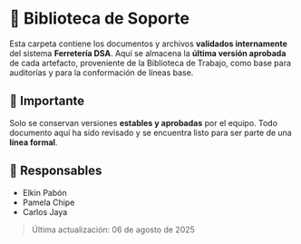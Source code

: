 # 📂 Biblioteca de Soporte

Esta carpeta contiene los documentos y archivos **validados internamente** del sistema **Ferretería DSA**. Aquí se almacena la **última versión aprobada** de cada artefacto, proveniente de la Biblioteca de Trabajo, como base para auditorías y para la conformación de líneas base.

## 📌 Importante
Solo se conservan versiones **estables y aprobadas** por el equipo. Todo documento aquí ha sido revisado y se encuentra listo para ser parte de una **línea formal**.

## 👥 Responsables

- Elkin Pabón  
- Pamela Chipe  
- Carlos Jaya  

> Última actualización: 06 de agosto de 2025
